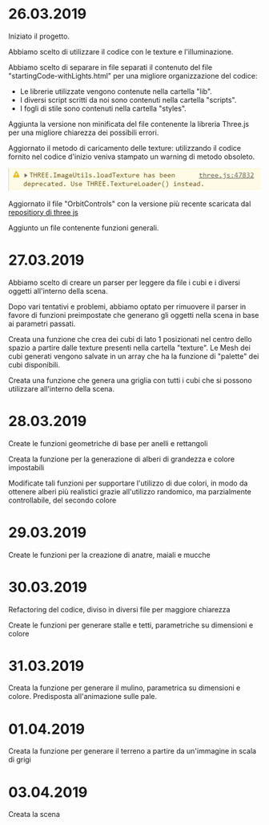 26.03.2019
=============
Iniziato il progetto.

Abbiamo scelto di utilizzare il codice con le texture e l'illuminazione.

Abbiamo scelto di separare in file separati il contenuto del file "startingCode-withLights.html" per una migliore organizzazione del codice:
* Le librerie utilizzate vengono contenute nella cartella "lib".
* I diversi script scritti da noi sono contenuti nella cartella "scripts".
* I fogli di stile sono contenuti nella cartella "styles".

Aggiunta la versione non minificata del file contenente la libreria Three.js per una migliore chiarezza dei possibili errori.

Aggiornato il metodo di caricamento delle texture: utilizzando il codice fornito nel codice d'inizio veniva stampato un warning di metodo obsoleto. 

![Warning nel caricamento delle texture](/journalImages/textureLoaderWarning.jpg "Console Warning")

Aggiornato il file "OrbitControls" con la versione più recente scaricata dal [repositiory di three js](https://github.com/mrdoob/three.js)

Aggiunto un file contenente funzioni generali.

27.03.2019
=============
Abbiamo scelto di creare un parser per leggere da file i cubi e i diversi oggetti all'interno della scena.

Dopo vari tentativi e problemi, abbiamo optato per rimuovere il parser in favore di funzioni preimpostate che generano gli oggetti nella scena in base ai parametri passati. 

Creata una funzione che crea dei cubi di lato 1 posizionati nel centro dello spazio a partire dalle texture presenti nella cartella "texture". Le Mesh dei cubi generati vengono salvate in un array che ha la funzione di "palette" dei cubi disponibili.

Creata una funzione che genera una griglia con tutti i cubi che si possono utilizzare all'interno della scena.

28.03.2019
=============
Create le funzioni geometriche di base per anelli e rettangoli

Creata la funzione per la generazione di alberi di grandezza e colore impostabili

Modificate tali funzioni per supportare l'utilizzo di due colori, in modo da ottenere alberi più realistici grazie all'utilizzo randomico, ma parzialmente controllabile, del secondo colore

29.03.2019
=============
Create le funzioni per la creazione di anatre, maiali e mucche

30.03.2019
=============
Refactoring del codice, diviso in diversi file per maggiore chiarezza

Create le funzioni per generare stalle e tetti, parametriche su dimensioni e colore

31.03.2019
=============
Creata la funzione per generare il mulino, parametrica su dimensioni e colore. Predisposta all'animazione sulle pale.

01.04.2019
=============
Creata la funzione per generare il terreno a partire da un'immagine in scala di grigi

03.04.2019
=============
Creata la scena
